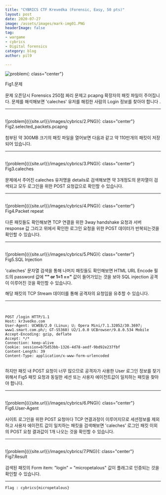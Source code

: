 ```yaml
---
title: "CYBRICS CTF Krevedka (Forensic, Easy, 50 pts)"
layout: post
date: 2020-07-27
image: /assets/images/mark-img01.PNG
headerImage: false
tag:
- wargame
- cybrics
- Digital forensics
category: blog
author: pil9

---
```

 
![problem]({{site.url}}/images/cybrics/1.PNG){: class="center"}
<figcaption class="caption">Fig1.문제</figcaption>  
<br>
문제 오픈당시 Forensics 250점 짜리 문제고 pcapng 확장자의 패킷 파일이 주어집니다.  
문제를 해석해보면 'caleches' 유저를 해킹한 사람의 Login 정보를 찾아야 합니다 .

---
<br>
![problem]({{site.url}}/images/cybrics/2.PNG){: class="center"}
<figcaption class="caption">Fig2.selected_packets.pcapng</figcaption>  
<br>
첨부된 약 300MB 크기의 패킷 파일을 열어보면 다음과 같고 약 110만개의 패킷이 저장되어 있습니다.

---
<br>
![problem]({{site.url}}/images/cybrics/3.PNG){: class="center"}
<figcaption class="caption">Fig3.caleches</figcaption>
<br>
문제에서 주어진 caleches 유저명을 details로 검색해보면 약 3개정도의 문자열이 검색되고 모두 로그인을 위한 POST 요청값으로 확인할 수 있습니다.

---
<br>
![problem]({{site.url}}/images/cybrics/4.PNG){: class="center"}
<figcaption class="caption">Fig4.Packet repeat</figcaption>
<br>
다른 패킷들도 확인해보면 TCP 연결을 위한 3way handshake 요청과 서버 response 값 그리고 위에서 확인한 로그인 요청을 위한 POST 데이터가 반복되는것을 확인할 수 있습니다.

---
<br>
![problem]({{site.url}}/images/cybrics/5.PNG){: class="center"}
<figcaption class="caption">Fig5.SQL Injection</figcaption>
<br>
'caleches' 문자열 검색을 통해 나머지 패킷들도 확인해보면 HTML URL Encode 필드의 password 값에 <b>"" or 1=1 =="</b> 값이 들어가있는 것을 보아 SQL injection 공격이 이루어진 것을 확인할 수 있습니다.

해당 패킷의 TCP Stream 데이터를 통해 공격자의 요청임을 유추할 수 있습니다.

---
<br>
<pre><code class = "language-python">POST /login HTTP/1.1
Host: kr3vedko.com
User-Agent: UCWEB/2.0 (Linux; U; Opera Mini/7.1.32052/30.3697; www1.smart.com.ph/; GT-S5360) U2/1.0.0 UCBrowser/9.8.0.534 Mobile
Accept-Encoding: gzip, deflate
Accept: */*
Connection: keep-alive
Cookie: session=b75d53bb-1326-4d78-aedf-9bd92e237fbf
Content-Length: 39
Content-Type: application/x-www-form-urlencoded
</code></pre>
<br>
하지만 패킷 내 POST 요청이 너무 많으므로 공격자가 사용한 User 로그인 정보를 찾기 위해서 Fig5 패킷 요청과 동일한 세션 또는 사용자 에이전트값이 일치하는 패킷을 찾아야 합니다.

---
<br>
![problem]({{site.url}}/images/cybrics/6.PNG){: class="center"}
<figcaption class="caption">Fig6.User-Agent</figcaption>
<br>
사이트 로그인을 위한 POST 요청마다 TCP 연결과정이 이루어지므로 세션정보를 제외하고 사용자 에이전트 값이 일치하는 패킷을 검색해보면 'caleches' 로그인 패킷 이외의 POST 요청 결과값이 1개 나오는 것을 확인할 수 있습니다. 

<br>

---
<br>
![problem]({{site.url}}/images/cybrics/7.PNG){: class="center"}
<figcaption class="caption">Fig7.Result</figcaption>
<br>
검색된 패킷의 Form item: "login" = "micropetalous" 값이 플래그로 인증되는 것을 확인할 수 있습니다.

---
<pre><code class = "language-html">Flag : cybrics{micropetalous}
</code></pre>


